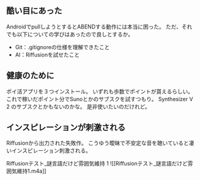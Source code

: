 ## 酷い目にあった

AndroidでpullしようとするとABENDする動作には本当に困った。
ただ、それでも以下についての学びはあったので良しとするか。
- Git：.gitignoreの仕様を理解できたこと
- AI：Riffusionを試せたこと

## 健康のために

ポイ活アプリを３つインストール。
いずれも歩数でポイントが貰えるらしい。
これで稼いだポイント分でSunoとかのサブスクを試すつもり。
Synthesizer V 2 のサブスクとかもないのかな。
是非使いたいのだけれど。

## インスピレーションが刺激される

Riffusionから出力された失敗作。
こうゆう曖昧で不安定な音を聴いていると凄いインスピレーション刺激される。

Riffusionテスト_謎言語だけど雰囲気維持 1
![[Riffusionテスト_謎言語だけど雰囲気維持1.m4a]]
